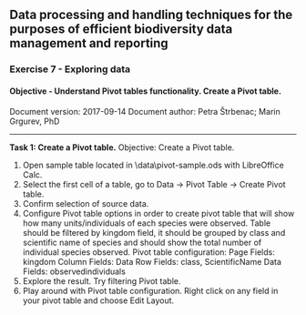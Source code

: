 ## Data processing and handling techniques for the purposes of efficient biodiversity data management and reporting
### Exercise 7 - Exploring data
#### Objective - Understand Pivot tables functionality. Create a Pivot table.
Document version: 2017-09-14
Document author: Petra Štrbenac; Marin Grgurev, PhD

---

**Task 1: Create a Pivot table.**
Objective: Create a Pivot table.

1. Open sample table located in \data\pivot-sample.ods with LibreOffice Calc.
2. Select the first cell of a table, go to Data -> Pivot Table -> Create Pivot table.
3. Confirm selection of source data.
4. Configure Pivot table options in order to create pivot table that will show how many units/individuals of each species were observed. Table should be filtered by kingdom field, it should be grouped by class and scientific name of species and should show the total number of individual species observed.
Pivot table configuration:
Page Fields: kingdom
Column Fields: Data
Row Fields: class, ScientificName
Data Fields: observedindividuals
5. Explore the result. Try filtering Pivot table.
6. Play around with Pivot table configuration. Right click on any field in your pivot table and choose Edit Layout.
